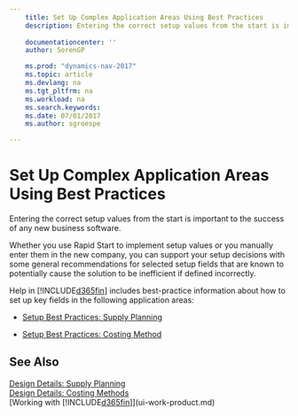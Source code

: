 ```yaml
---
    title: Set Up Complex Application Areas Using Best Practices 
    description: Entering the correct setup values from the start is important to the success of any new business software.
    
    documentationcenter: ''
    author: SorenGP

    ms.prod: "dynamics-nav-2017"
    ms.topic: article
    ms.devlang: na
    ms.tgt_pltfrm: na
    ms.workload: na
    ms.search.keywords:
    ms.date: 07/01/2017
    ms.author: sgroespe

---
```

# Set Up Complex Application Areas Using Best Practices
Entering the correct setup values from the start is important to the success of any new business software.  

 Whether you use Rapid Start to implement setup values or you manually enter them in the new company, you can support your setup decisions with some general recommendations for selected setup fields that are known to potentially cause the solution to be inefficient if defined incorrectly.  

 Help in [!INCLUDE[d365fin](includes/d365fin_md.md)] includes best-practice information about how to set up key fields in the following application areas:  

-   [Setup Best Practices: Supply Planning](setup-best-practices-supply-planning.md)  

-   [Setup Best Practices: Costing Method](setup-best-practices-costing-method.md)  

## See Also  
 [Design Details: Supply Planning](design-details-supply-planning.md)   
 [Design Details: Costing Methods](design-details-costing-methods.md)  
 [Working with [!INCLUDE[d365fin](includes/d365fin_md.md)]](ui-work-product.md)
